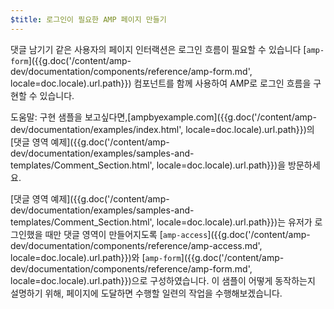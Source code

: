 ```yaml
---
$title: 로그인이 필요한 AMP 페이지 만들기
---
```


댓글 남기기 같은 사용자의 페이지 인터랙션은 로그인 흐름이 필요할 수 있습니다
[`amp-form`]({{g.doc('/content/amp-dev/documentation/components/reference/amp-form.md', locale=doc.locale).url.path}}) 컴포넌트를 함께 사용하여 AMP로 로그인 흐름을 구현할 수 있습니다.

도움말: 구현 샘플을 보고싶다면,[ampbyexample.com]({{g.doc('/content/amp-dev/documentation/examples/index.html', locale=doc.locale).url.path}})의 [댓글 영역 예제]({{g.doc('/content/amp-dev/documentation/examples/samples-and-templates/Comment_Section.html', locale=doc.locale).url.path}})을 방문하세요.

[댓글 영역 예제]({{g.doc('/content/amp-dev/documentation/examples/samples-and-templates/Comment_Section.html', locale=doc.locale).url.path}})는 유저가 로그인했을 때만 댓글 영역이 만들어지도록 [`amp-access`]({{g.doc('/content/amp-dev/documentation/components/reference/amp-access.md', locale=doc.locale).url.path}})와 [`amp-form`]({{g.doc('/content/amp-dev/documentation/components/reference/amp-form.md', locale=doc.locale).url.path}})으로 구성하였습니다.
이 샘플이 어떻게 동작하는지 설명하기 위해, 페이지에 도달하면 수행할 일련의 작업을 수행해보겠습니다.
